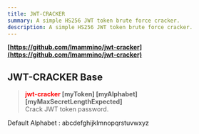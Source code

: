 ```yaml
---
title: JWT-CRACKER
summary: A simple HS256 JWT token brute force cracker.
description: A simple HS256 JWT token brute force cracker.
---
```


**[https://github.com/lmammino/jwt-cracker](https://github.com/lmammino/jwt-cracker)**

## JWT-CRACKER Base


 > 
 > **<font color=red>jwt-cracker </font> \[myToken\] \[myAlphabet\] \[myMaxSecretLengthExpected\]**</br>
 > Crack JWT token password.

Default Alphabet : abcdefghijklmnopqrstuvwxyz
